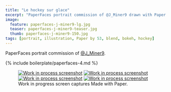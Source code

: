 ```yaml
---
title: "Le hockey sur glace"
excerpt: "PaperFaces portrait commission of @J_Miner9 drawn with Paper by 53 on an iPad."
image: 
  feature: paperfaces-j-miner9-lg.jpg
  teaser: paperfaces-j-miner9-teaser.jpg
  thumb: paperfaces-j-miner9-150.jpg
tags: [portrait, illustration, Paper by 53, blend, bokeh, hockey]
---
```


PaperFaces portrait commission of [@J_Miner9](http://twitter.com/J_Miner9).

{% include boilerplate/paperfaces-4.md %}

<figure class="third">
	<a href="{{ site.url }}/assets/images/paperfaces-j-miner9-process-1-lg.jpg"><img src="{{ site.url }}/assets/images/paperfaces-j-miner9-process-1-600.jpg" alt="Work in process screenshot"></a>
	<a href="{{ site.url }}/assets/images/paperfaces-j-miner9-process-2-lg.jpg"><img src="{{ site.url }}/assets/images/paperfaces-j-miner9-process-2-600.jpg" alt="Work in process screenshot"></a>
	<a href="{{ site.url }}/assets/images/paperfaces-j-miner9-process-3-lg.jpg"><img src="{{ site.url }}/assets/images/paperfaces-j-miner9-process-3-600.jpg" alt="Work in process screenshot"></a>
	<a href="{{ site.url }}/assets/images/paperfaces-j-miner9-process-4-lg.jpg"><img src="{{ site.url }}/assets/images/paperfaces-j-miner9-process-4-600.jpg" alt="Work in process screenshot"></a>
	<figcaption>Work in progress screen captures Made with Paper.</figcaption>
</figure>
